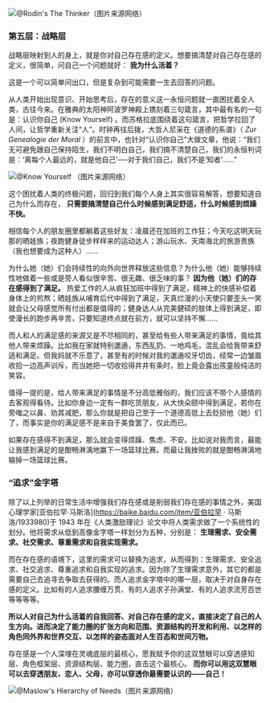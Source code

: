 ![@Rodin's The
Thinker（图片来源网络）](https://images.gitbook.cn/2019-12-30-%40Rodin-s%20The%20Thinker%EF%BC%88%E5%9B%BE%E7%89%87%E6%9D%A5%E6%BA%90%E7%BD%91%E7%BB%9C%EF%BC%89.png)

### 第五层：战略层

战略层映射到人的身上，就是你对自己存在感的定义。想要搞清楚对自己存在感的定义，很简单，问自己一个问题就好： **我为什么活着？**

这是一个可以简单问出口，但是复杂到可能需要一生去回答的问题。

从人类开始出现意识、开始思考后，存在的意义这一永恒问题就一直困扰着全人类，古往今来。在雅典的太阳神阿波罗神殿上镌刻着三句箴言，其中最有名的一句是：认识你自己
(Know Yourself) 。而苏格拉底围绕着这句箴言，把哲学拉回了人间，让哲学重新关注“人”。时钟再往后拨，大哲人尼采在《道德的系谱》（ _Zur
Genealogie der Moral_
）的前言中，也针对“认识你自己”大做文章，他说：“我们无可避免跟自己保持陌生，我们不明白自己，我们搞不清楚自己，我们的永恒判词是：‘离每个人最远的，就是他自己’──对于我们自己，我们不是‘知者’……”

![@Know Yourself
（图片来源网络）](https://images.gitbook.cn/2019-12-30-%40Know%20Yourself%20%EF%BC%88%E5%9B%BE%E7%89%87%E6%9D%A5%E6%BA%90%E7%BD%91%E7%BB%9C%EF%BC%89.jpg)

这个困扰着人类的终极问题，回归到我们每个人身上其实很容易解答，想要知道自己为什么而存在，
**只需要搞清楚自己什么时候感到满足舒适，什么时候感到烦躁不快。**

相信每个人的朋友圈里都躺着这些好友：凌晨还在加班的工作狂；今天吃这明天玩那的晒娃族；夜跑健身徒步样样来的运动达人；游山玩水、天南海北的旅游贵族（我也想要成为这种人）……

为什么她（她）们会持续性的向外向世界释放这些信息？为什么他（她）能够持续性地做着一些或是旁人看似很辛苦、很无趣、很乏味的事？
**因为他（她）们的存在感得到了满足。**
热爱工作的人从疯狂加班中得到了满足，精神上的快感补偿着身体上的煎熬；晒娃族从哺育后代中得到了满足，天真烂漫的小天使只要歪头一笑就会让父母感觉所有付出都是值得的；健身达人从完美健硕的肢体上得到满足，即使漫长的跑步再辛苦，只要知道终点就在前方，就可以坚持不懈……

而人和人的满足感的来源又是不尽相同的，甚至给有些人带来满足的事情，竟给其他人带来烦躁。比如我在家就特别邋遢，东西乱扔、一地鸡毛，混乱会给我带来舒适和满足。但我妈就不乐意了，甚至有的时候对我的邋遢咬牙切齿，经常一边皱眉收拾一边高声训斥，而当她把一切收拾得井井有条时，脸上竟会露出孩童般纯洁的笑容。

值得一提的是，给人带来满足的事情是不分高低雅俗的，我们应该不带个人感情的去客观得看待。比如你身边一定有一群吃货朋友，从大快朵颐中得到满足，若你在旁嗤之以鼻、劝其减肥，那么你就是把自己至于一个道德高低上去贬损他（她）们了，而事实是你的满足感不是来自于美食罢了，仅此而已。

如果存在感得不到满足，那么就会变得烦躁、焦虑、不安。比如说对我而言，最能让我感到满足的是酣畅淋漓地赢下一场篮球比赛。而最让我挫败的就是酣畅淋漓地输掉一场篮球比赛。

### “追求”金字塔

除了以上列举的日常生活中增强我们存在感或是削弱我们存在感的事情之外，美国心理学家[亚伯拉罕·马斯洛](https://baike.baidu.com/item/亚伯拉罕
· 马斯洛/1933980)于 1943 年在《人类激励理论》论文中将人类需求做了一个系统性的划分。他将需求从低到高像金字塔一样划分为五种，分别是：
**生理需求、安全需求、社交需求、尊重需求和自我实现需求。**

而在存在感的语境下，这里的需求可以替换为追求，从而得到：生理需求、安全追求、社交追求、尊重追求和自我实现的追求。因为除了生理需求意外，其它的都是需要自己去追寻去争取去获得的。而人追求金字塔中的哪一层，取决于对自身存在感的定义。比如有的人追求腰缠万贯、有的人追求子孙满堂、有的人追求流芳百世等等等等。

**所以人对自己为什么活着的自我回答、对自己存在感的定义，直接决定了自己的人生方向。进而决定了能力圈的扩张方向和范围、资源结构的开发和利用、以怎样的角色同外界和世界交互、以怎样的姿态面对人生百态和世间万物。**

存在感是一个人深埋在灵魂底层的最核心，愿我赋予你的这双慧眼可以穿透感知层、角色框架层、资源结构层、能力圈，直击这个最核心。
**而你可以用这双慧眼可以去穿透朋友、恋人、父母，亦可以穿透你最需要认识的——自己！**

![@Maslow's Hierarchy of
Needs（图片来源网络）](https://images.gitbook.cn/2019-12-30-%40Maslow-s%20Hierarchy%20of%20Needs%EF%BC%88%E5%9B%BE%E7%89%87%E6%9D%A5%E6%BA%90%E7%BD%91%E7%BB%9C%EF%BC%89.jpg)


